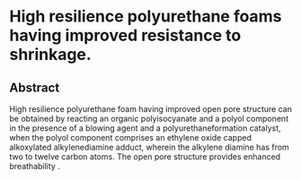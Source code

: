 # High resilience polyurethane foams having improved resistance to shrinkage.

## Abstract
High resilience polyurethane foam having improved open pore structure can be obtained by reacting an organic polyisocyanate and a polyol component in the presence of a blowing agent and a polyurethaneformation catalyst, when the polyol component comprises an ethylene oxide capped alkoxylated alkylenediamine adduct, wherein the alkylene diamine has from two to twelve carbon atoms. The open pore structure provides enhanced breathability .